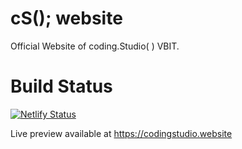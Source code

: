 # cS(); website
Official Website of coding.Studio( ) VBIT.

# Build Status

[![Netlify Status](https://api.netlify.com/api/v1/badges/c487c3ea-2af2-4a09-98a4-e73037ad1983/deploy-status)](https://app.netlify.com/sites/codingstudio/deploys) 

Live preview available at https://codingstudio.website
